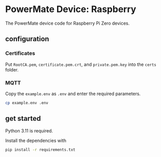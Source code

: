 # PowerMate Device: Raspberry

The PowerMate device code for Raspberry Pi Zero devices.

## configuration

### Certificates 

Put `RootCA.pem`, `certificate.pem.crt`, and `private.pem.key` into the `certs` folder.

### MQTT

Copy the `example.env` as `.env` and enter the required parameters.

```sh
cp example.env .env
```

## get started

Python 3.11 is required.

Install the dependencies with

```sh
pip install -r requirements.txt
```